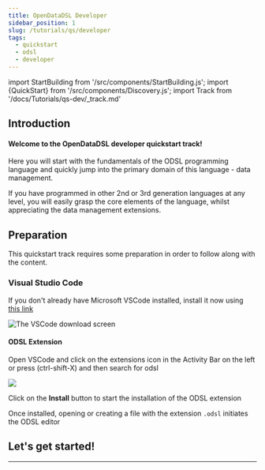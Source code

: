 ```yaml
---
title: OpenDataDSL Developer
sidebar_position: 1
slug: /tutorials/qs/developer
tags:
  - quickstart
  - odsl
  - developer
---
```

import StartBuilding from '/src/components/StartBuilding.js';
import {QuickStart} from '/src/components/Discovery.js';
import Track from '/docs/Tutorials/qs-dev/_track.md'

<QuickStart text="This quickstart track will help you learn how to code in the OpenDataDSL programming language." />

## Introduction
#### Welcome to the OpenDataDSL developer quickstart track!

Here you will start with the fundamentals of the ODSL programming language and quickly jump into the primary domain of this language - data management.

If you have programmed in other 2nd or 3rd generation languages at any level, you will easily grasp the core elements of the language, whilst appreciating the data management extensions.   

## Preparation
This quickstart track requires some preparation in order to follow along with the content.

### Visual Studio Code
If you don't already have Microsoft VSCode installed, install it now using [this link](https://code.visualstudio.com/download)

![The VSCode download screen](/attachments/33374/33387.png)

#### ODSL Extension
Open VSCode and click on the extensions icon in the Activity Bar on the left or press (ctrl-shift-X) and then search for odsl

![](/attachments/33374/296943770.png)

Click on the **Install** button to start the installation of the ODSL extension

Once installed, opening or creating a file with the extension `.odsl` initiates the ODSL editor

## Let's get started!

<Track />

---

<StartBuilding />
